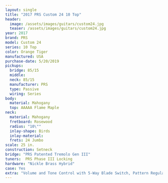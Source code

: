 ```yaml
---
layout: single
title: "2017 PRS Custom 24 10 Top"
header:
  image: /assets/images/guitars/custom24.jpg
  teaser: /assets/images/guitars/custom24.jpg
year: 2017
brand: PRS
model: Custom 24
series: 10 Top
color: Orange Tiger
manufactured: USA
purchase-date: 5/20/2019
pickups:
  bridge: 85/15
  middle: 
  neck: 85/15
  manufacturer: PRS
  type: Passive
  wiring: Series
body:
  material: Mahogany
  top: AAAAA Flame Maple
neck:
  material: Mahogany
  fretboard: Rosewood
  radius: "10\""
  inlay-shape: Birds
  inlay-material: 
  frets: 24 Jumbo
scale: 25 in.
construction: Setneck
bridge: "PRS Patented Tremolo Gen III"
tuners:  PRS Phase III Locking
hardware: "Nickle Brass Hybrid"
case: Yes
extra: "Volume and Tone Control with 5-Way Blade Switch, Pattern Regular"
---
```


